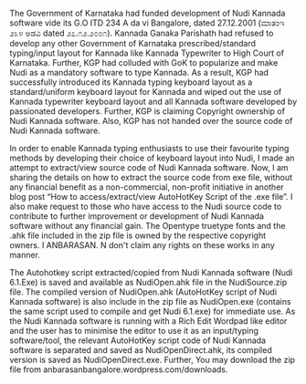 The Government of Karnataka had funded development of Nudi Kannada software vide its G.O ITD 234 A da vi Bangalore, dated 27.12.2001 (ಮಾತಂಇ ೨೩೪ ಅಡವಿ dated ೨೭.೧೨.೨೦೦೧). Kannada Ganaka Parishath had refused to develop any other Government of Karnataka prescribed/standard typing/input layout for Kannada like Kannada Typewriter to High Court of Karnataka. Further, KGP had colluded with GoK to popularize and make Nudi as a mandatory software to type Kannada. As a result, KGP had successfully introduced its Kannada typing keyboard layout as a standard/uniform keyboard layout for Kannada and wiped out the use of Kannada typewriter keyboard layout and all Kannada software developed by passionated developers. Further, KGP is claiming Copyright ownership of Nudi Kannada software. Also, KGP has not handed over the source code of Nudi Kannada software.

In order to enable Kannada typing enthusiasts to use their favourite typing methods by developing their choice of keyboard layout into Nudi, I made an attempt to extract/view source code of Nudi Kannada software. Now, I am sharing the details on how to extract the source code from exe file, without any financial benefit as a non-commercial, non-profit initiative in another blog post “How to access/extract/view AutoHotKey Script of the .exe file”. I also make request to those who have access to the Nudi source code to contribute to further improvement or development of Nudi Kannada software without any financial gain. The Opentype truetype fonts and the .ahk file included in the zip file is owned by the respective copyright owners. I ANBARASAN. N don't claim any rights on these works in any manner.

The Autohotkey script extracted/copied from Nudi Kannada software (Nudi 6.1.Exe) is saved and available as NudiOpen.ahk file in the NudiSource.zip file. The compiled version of NudiOpen.ahk (AutoHotKey script of Nudi Kannada software) is also include in the zip file as NudiOpen.exe (contains the same script used to compile and get Nudi 6.1.exe) for immediate use. As the Nudi Kannada software is running with a Rich Edit Wordpad like editor and the user has to minimise the editor to use it as an input/typing software/tool, the relevant AutoHotKey script code of Nudi Kannada software is separated and saved as NudiOpenDirect.ahk, its compiled version is saved as NudiOpenDirect.exe. Further, You may download the zip file from anbarasanbangalore.wordpress.com/downloads.
